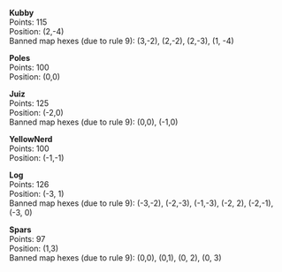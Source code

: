 **Kubby**  
Points: 115  
Position: (2,-4)  
Banned map hexes (due to rule 9): (3,-2), (2,-2), (2,-3), (1, -4)

**Poles**  
Points: 100  
Position: (0,0)

**Juiz**  
Points: 125  
Position: (-2,0)  
Banned map hexes (due to rule 9): (0,0), (-1,0)

**YellowNerd**  
Points: 100  
Position: (-1,-1)

**Log**  
Points: 126  
Position: (-3, 1)  
Banned map hexes (due to rule 9): (-3,-2), (-2,-3), (-1,-3), (-2, 2), (-2,-1), (-3, 0)

**Spars**  
Points: 97  
Position: (1,3)  
Banned map hexes (due to rule 9): (0,0), (0,1), (0, 2), (0, 3)
